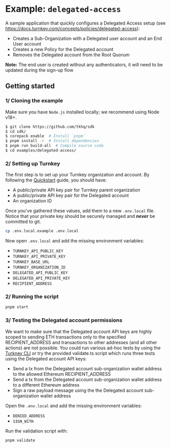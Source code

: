 # Example: `delegated-access`

A sample application that quickly configures a Delegated Access setup (see https://docs.turnkey.com/concepts/policies/delegated-access):
- Creates a Sub-Organization with a Delegated user account and an End User account
- Creates a new Policy for the Delegated account
- Removes the Delegated account from the Root Quorum

**Note:** The end user is created without any authenticators, it will need to be updated during the sign-up flow

## Getting started

### 1/ Cloning the example

Make sure you have `Node.js` installed locally; we recommend using Node v18+.

```bash
$ git clone https://github.com/tkhq/sdk
$ cd sdk/
$ corepack enable  # Install `pnpm`
$ pnpm install -r  # Install dependencies
$ pnpm run build-all  # Compile source code
$ cd examples/delegated-access/
```

### 2/ Setting up Turnkey

The first step is to set up your Turnkey organization and account. By following the [Quickstart](https://docs.turnkey.com/getting-started/quickstart) guide, you should have:

- A public/private API key pair for Turnkey parent organization
- A public/private API key pair for the Delegated account
- An organization ID

Once you've gathered these values, add them to a new `.env.local` file. Notice that your private key should be securely managed and **_never_** be committed to git.

```bash
cp .env.local.example .env.local
```

Now open `.env.local` and add the missing environment variables:

- `TURNKEY_API_PUBLIC_KEY`
- `TURNKEY_API_PRIVATE_KEY`
- `TURNKEY_BASE_URL`
- `TURNKEY_ORGANIZATION_ID`
- `DELEGATED_API_PUBLIC_KEY`
- `DELEGATED_API_PRIVATE_KEY`
- `RECIPIENT_ADDRESS`

### 2/ Running the script

```bash
pnpm start
```

### 3/ Testing the Delegated account permissions

We want to make sure that the Delegated account API keys are highly scoped to sending ETH transactions only to the specified RECIPIENT_ADDRESS and transactions to other addresses (and all other actions) are not possible.
You could run various ad-hoc tests by using the [Turkney CLI](https://github.com/tkhq/tkcli) or try the provided validate.ts script which runs three tests using the Delegated account API keys:

- Send a tx from the Delegated account sub-organization wallet address to the allowed Ethereum RECIPIENT_ADDRESS
- Send a tx from the Delegated account sub-organization wallet address to a different Ethereum address
- Sign a raw payload message using the the Delegated account sub-organization wallet address

Open the `.env.local` and add the missing environment variables:

- `DENIED_ADDRESS`
- `SIGN_WITH`

Run the validation script with:

```bash
pnpm validate
```